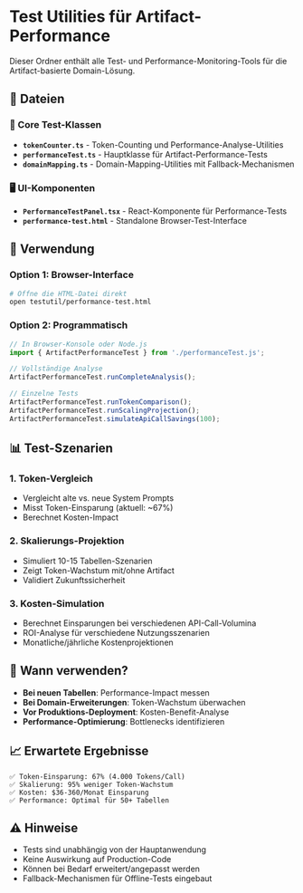 # Test Utilities für Artifact-Performance

Dieser Ordner enthält alle Test- und Performance-Monitoring-Tools für die Artifact-basierte Domain-Lösung.

## 📁 Dateien

### 🔧 Core Test-Klassen
- **`tokenCounter.ts`** - Token-Counting und Performance-Analyse-Utilities
- **`performanceTest.ts`** - Hauptklasse für Artifact-Performance-Tests
- **`domainMapping.ts`** - Domain-Mapping-Utilities mit Fallback-Mechanismen

### 🖥️ UI-Komponenten
- **`PerformanceTestPanel.tsx`** - React-Komponente für Performance-Tests
- **`performance-test.html`** - Standalone Browser-Test-Interface

## 🚀 Verwendung

### Option 1: Browser-Interface
```bash
# Öffne die HTML-Datei direkt
open testutil/performance-test.html
```

### Option 2: Programmatisch
```typescript
// In Browser-Konsole oder Node.js
import { ArtifactPerformanceTest } from './performanceTest.js';

// Vollständige Analyse
ArtifactPerformanceTest.runCompleteAnalysis();

// Einzelne Tests
ArtifactPerformanceTest.runTokenComparison();
ArtifactPerformanceTest.runScalingProjection();
ArtifactPerformanceTest.simulateApiCallSavings(100);
```

## 📊 Test-Szenarien

### 1. Token-Vergleich
- Vergleicht alte vs. neue System Prompts
- Misst Token-Einsparung (aktuell: ~67%)
- Berechnet Kosten-Impact

### 2. Skalierungs-Projektion
- Simuliert 10-15 Tabellen-Szenarien
- Zeigt Token-Wachstum mit/ohne Artifact
- Validiert Zukunftssicherheit

### 3. Kosten-Simulation
- Berechnet Einsparungen bei verschiedenen API-Call-Volumina
- ROI-Analyse für verschiedene Nutzungsszenarien
- Monatliche/jährliche Kostenprojektionen

## 🔬 Wann verwenden?

- **Bei neuen Tabellen**: Performance-Impact messen
- **Bei Domain-Erweiterungen**: Token-Wachstum überwachen
- **Vor Produktions-Deployment**: Kosten-Benefit-Analyse
- **Performance-Optimierung**: Bottlenecks identifizieren

## 📈 Erwartete Ergebnisse

```
✅ Token-Einsparung: 67% (4.000 Tokens/Call)
✅ Skalierung: 95% weniger Token-Wachstum
✅ Kosten: $36-360/Monat Einsparung
✅ Performance: Optimal für 50+ Tabellen
```

## ⚠️ Hinweise

- Tests sind unabhängig von der Hauptanwendung
- Keine Auswirkung auf Production-Code
- Können bei Bedarf erweitert/angepasst werden
- Fallback-Mechanismen für Offline-Tests eingebaut